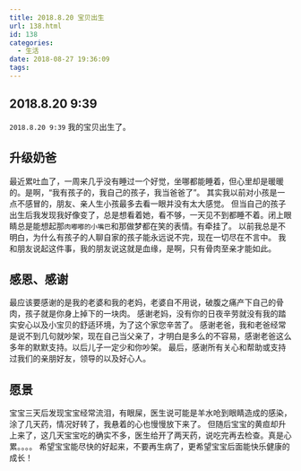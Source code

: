```yaml
---
title: 2018.8.20 宝贝出生
url: 138.html
id: 138
categories:
  - 生活
date: 2018-08-27 19:36:09
tags:
---
```


2018.8.20 9:39
--------------

`2018.8.20 9:39` 我的宝贝出生了。

升级奶爸
----

最近累吐血了，一周来几乎没有睡过一个好觉，坐哪都能睡着，但心里却是暖暖的。是啊，“我有孩子的，我自己的孩子，我当爸爸了”。 其实我以前对小孩是一点不感冒的，朋友、亲人生小孩最多去看一眼并没有太大感觉。 但当自己的孩子出生后我发现我好像变了，总是想看着她，看不够，一天见不到都睡不着。闭上眼睛总是能想起那`肉嘟嘟的小嘴巴`和那做梦都在笑的表情。有牵挂了。 以前我总是不明白，为什么有孩子的人聊自家的孩子能永远说不完，现在一切尽在不言中。 我和朋友说起这件事，我的朋友说这就是血缘，是啊，只有骨肉至亲才能如此。

感恩、感谢
-----

最应该要感谢的是我的老婆和我的老妈，老婆自不用说，破腹之痛产下自己的骨肉，孩子就是你身上掉下的一块肉。 感谢老妈，没有你的日夜辛劳就没有我的踏实安心以及小宝贝的舒适环境，为了这个家您辛苦了。 感谢老爸，我和老爸经常是说不到几句就吵架，现在自己当父亲了，才明白是多么的不容易，感谢老爸这么多年的默默支持。以后儿子一定少和你吵架。 最后，感谢所有关心和帮助或支持过我们的亲朋好友，领导的以及好心人。

愿景
--

宝宝三天后发现宝宝经常流泪，有眼屎，医生说可能是羊水呛到眼睛造成的感染，涂了几天药，情况好转了，我悬着的心也慢慢放下来了。 但随后宝宝的黄疸却升上来了，这几天宝宝吃的确实不多，医生给开了两天药，说吃完再去检查。真是心累。。。。 希望宝宝能尽快的好起来，不要再生病了，更希望宝宝后面能快乐健康的成长！